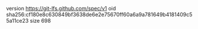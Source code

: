 version https://git-lfs.github.com/spec/v1
oid sha256:cf180e8c630849bf3638de6e2e75670ff60a6a9a781649b4181409c55a11ce23
size 698
